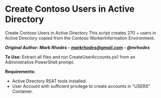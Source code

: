 # Create Contoso Users in Active Directory
Create Contoso Users in Active Directory This script creates 270 + users in Active Directory copied from the Contoso WorkerInformation Environment.

***Original Author: Mark Rhodes - markrhodes@gmail.com - @mrhodes***

**To Use:** 
Extract all files and run CreateUserAccounts.ps1 from an Administrative PowerShell prompt.

**Requirements:**
* Active Directory RSAT tools installed.
* User Account with sufficient privilege to create accounts in "USERS" Container.
